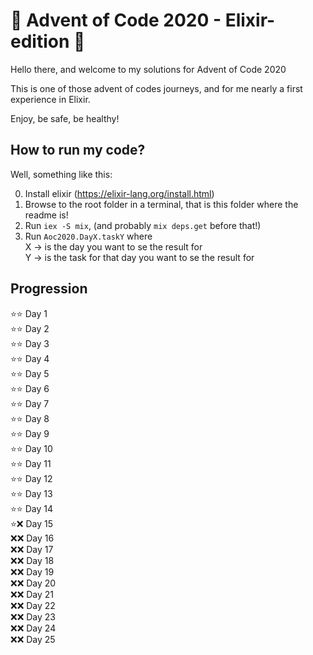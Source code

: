 # 🎄 Advent of Code 2020 - Elixir-edition 🎄

Hello there, and welcome to my solutions for Advent of Code 2020

This is one of those advent of codes journeys, and for me nearly a first experience in Elixir.

Enjoy, be safe, be healthy!

## How to run my code?
Well, something like this:

0. Install elixir (https://elixir-lang.org/install.html)
1. Browse to the root folder in a terminal, that is this folder where the readme is!
2. Run `iex -S mix`, (and probably `mix deps.get` before that!)
3. Run `Aoc2020.DayX.taskY` where\
    X -> is the day you want to se the result for\
    Y -> is the task for that day you want to se the result for
    
## Progression
:star::star: Day 1 \
:star::star: Day 2 \
:star::star: Day 3 \
:star::star: Day 4 \
:star::star: Day 5 \
:star::star: Day 6 \
:star::star: Day 7 \
:star::star: Day 8 \
:star::star: Day 9 \
:star::star: Day 10 \
:star::star: Day 11 \
:star::star: Day 12 \
:star::star: Day 13 \
:star::star: Day 14 \
:star::x: Day 15 \
:x::x: Day 16 \
:x::x: Day 17 \
:x::x: Day 18 \
:x::x: Day 19 \
:x::x: Day 20 \
:x::x: Day 21 \
:x::x: Day 22 \
:x::x: Day 23 \
:x::x: Day 24 \
:x::x: Day 25